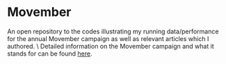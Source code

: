 # Movember
An open repository to the codes illustrating my running data/performance for the annual Movember campaign as well as relevant articles which I authored. \\
Detailed information on the Movember campaign and what it stands for can be found [here](https://uk.movember.com/).
